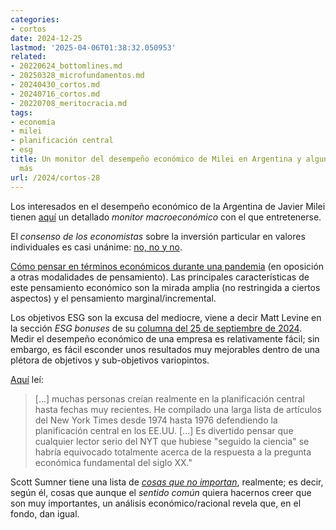 ```yaml
---
categories:
- cortos
date: 2024-12-25
lastmod: '2025-04-06T01:38:32.050953'
related:
- 20220624_bottomlines.md
- 20250328_microfundamentos.md
- 20240430_cortos.md
- 20240716_cortos.md
- 20220708_meritocracia.md
tags:
- economía
- milei
- planificación central
- esg
title: Un monitor del desempeño económico de Milei en Argentina y algunos asuntos
  más
url: /2024/cortos-28
---
```


Los interesados en el desempeño económico de la Argentina de Javier Milei tienen [aquí](https://milei.ufm.edu/en/macroeconomic-monitor/) un detallado _monitor macroeconómico_ con el que entretenerse.

El _consenso de los economistas_ sobre la inversión particular en valores individuales es casi unánime: [no, no y no](https://www.kentclarkcenter.org/surveys/stock-market-investing/).

[Cómo pensar en términos económicos durante una pandemia](https://marginalrevolution.com/marginalrevolution/2024/10/the-economic-way-of-thinking-in-a-pandemic.html)
(en oposición a otras modalidades de pensamiento). Las principales características de este pensamiento económico son la mirada amplia (no restringida a ciertos aspectos) y el pensamiento marginal/incremental.

Los objetivos ESG son la excusa del mediocre, viene a decir Matt Levine en la sección _ESG bonuses_ de su [columna del 25 de septiembre de 2024](https://www.bloomberg.com/opinion/articles/2024-09-25/masimo-has-a-new-boss). Medir el desempeño económico de una empresa es relativamente fácil; sin embargo, es fácil esconder unos resultados muy mejorables dentro de una plétora de objetivos y sub-objetivos variopintos.

[Aquí](https://www.grumpy-economist.com/p/the-popularity-of-planning) leí:

> [...] muchas personas creían realmente en la planificación central hasta fechas muy recientes. He compilado una larga lista de artículos del New York Times desde 1974 hasta 1976 defendiendo la planificación central en los EE.UU. [...] Es divertido pensar que cualquier lector serio del NYT que hubiese "seguido la ciencia" se habría equivocado totalmente acerca de la respuesta a la pregunta económica fundamental del siglo XX."

Scott Sumner tiene una lista de [_cosas que no importan_](https://scottsumner.substack.com/p/the-it-doesnt-matter-perspective), realmente; es decir, según él, cosas que aunque el _sentido común_ quiera hacernos creer que son muy importantes, un análisis económico/racional revela que, en el fondo, dan igual.
